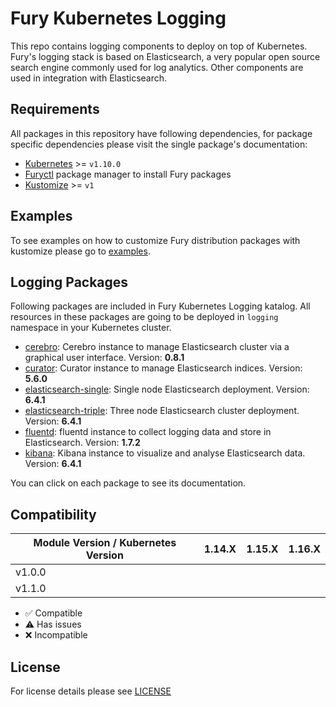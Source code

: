 # Fury Kubernetes Logging

This repo contains logging components to deploy on top of Kubernetes. Fury's
logging stack is based on Elasticsearch, a very popular open source search
engine commonly used for log analytics. Other components are used in integration
with Elasticsearch.

## Requirements

All packages in this repository have following dependencies, for package
specific dependencies please visit the single package's documentation:

- [Kubernetes](https://kubernetes.io) >= `v1.10.0`
- [Furyctl](https://github.com/sighup-io/furyctl) package manager to install Fury packages
- [Kustomize](https://github.com/kubernetes-sigs/kustomize) >= `v1`


## Examples

To see examples on how to customize Fury distribution packages with kustomize
please go to [examples](examples).


## Logging Packages

Following packages are included in Fury Kubernetes Logging katalog. All
resources in these packages are going to be deployed in `logging` namespace in
your Kubernetes cluster.

- [cerebro](katalog/cerebro): Cerebro instance to manage Elasticsearch cluster via a
  graphical user interface. Version: **0.8.1**
- [curator](katalog/curator): Curator instance to manage Elasticsearch indices. Version: **5.6.0**
- [elasticsearch-single](katalog/elasticsearch-single): Single node Elasticsearch
  deployment. Version: **6.4.1**
- [elasticsearch-triple](katalog/elasticsearch-triple): Three node Elasticsearch cluster
  deployment. Version: **6.4.1**
- [fluentd](katalog/fluentd): fluentd instance to collect logging data and store in
  Elasticsearch. Version: **1.7.2**
- [kibana](katalog/kibana): Kibana instance to visualize and analyse Elasticsearch data. Version: **6.4.1**

You can click on each package to see its documentation.


## Compatibility

| Module Version / Kubernetes Version | 1.14.X             | 1.15.X             | 1.16.X             |
|-------------------------------------|:------------------:|:------------------:|:------------------:|
| v1.0.0                              |                    |                    |                    |
| v1.1.0                              |                    |                    |                    |

- :white_check_mark: Compatible
- :warning: Has issues
- :x: Incompatible


## License

For license details please see [LICENSE](https://sighup.io/fury/license)
